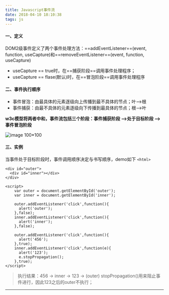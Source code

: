 ```yaml
---
title: Javascript事件流
date: 2018-04-10 18:10:38
tags: js
---
```


#### 一、定义
DOM2级事件定义了两个事件处理方法：==addEventListener==(event, function, useCapture)和==removeEventListener==(event, function, useCapture)

- useCapture == true时，在==捕获阶段==调用事件处理程序；
- useCapture == flase(默认)时，在==冒泡阶段==调用事件处理程序

#### 二、事件执行顺序
- 事件冒泡：由最具体的元素逐级向上传播到最不具体的节点；叶-->根
- 事件捕获：由最不具体的元素逐级向下传播到最具体的节点；根-->叶

**w3c模型将两者中和，事件流包括三个阶段：事件捕获阶段 -->处于目标阶段 -->事件冒泡阶段**

![image 100*100](http://files.jb51.net/file_images/article/201310/20131028160201571.jpg)
#### 三、实例
当事件处于目标阶段时，事件调用顺序决定与书写顺序，demo如下
`<html>`
```
<div id="outer">
  <div id="inner"></div>
</div>

<script>
    var outer = document.getElementById('outer');
    var inner = document.getElementById('inner');
    
    outer.addEventListener('click',function(){
      alert('outer');
    },false);
    inner.addEventListener('click',function(){
      alert('inner');
    },false);
    
    outer.addEventListener('click',function(){
      alert('456');
    },true);
    inner.addEventListener('click',function(e){
      alert('123');
      e.stopPropagation();
    },true);
</script>
```
> 执行结果：456 -> inner -> 123 -> (outer)
stopPropagation()用来阻止事件进行，因此123之后的outer不执行；
---